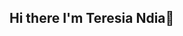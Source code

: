## Hi there I'm Teresia Ndia👋

<!--
**ndiateresia-ux/ndiateresia-ux** is a ✨ _special_ ✨ repository because its `README.md` (this file) appears on your GitHub profile.

🌟 Junior Developer | Passionate about Web Development & Problem Solving

I am a junior developer with a strong foundation in front-end and back-end technologies. I enjoy building functional, user-friendly web applications and continuously improving my skills in software development.

💻 Tech Stack
🔹 Languages & Frameworks

Python

PHP

JavaScript

Django (Jango)

Bootstrap

CSS

HTML

🚀 What I Do

Develop responsive and dynamic web applications

Build backend logic using Python/Django and PHP

Create clean and structured user interfaces using HTML, CSS & Bootstrap

Enhance functionality and interactivity with JavaScript

Continuously learning, improving, and contributing to open-source projects

📈 Goals

Grow into a full-stack developer

Contribute to impactful open-source projects

Improve skills in system design and cloud technologies

Build real-world solutions through code

📫 Let’s Connect

Email: [Add your email]

LinkedIn or Portfolio (optional): [Add link if available]

✅ Fun Fact

I’m not just a developer—I’m a problem solver who loves turning ideas into reality through code.

⭐️ Feel free to check out my repositories, fork, or collaborate!
-->

